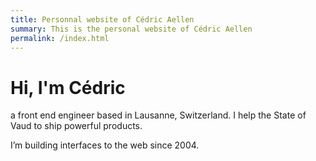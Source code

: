 ```yaml
---
title: Personnal website of Cédric Aellen
summary: This is the personal website of Cédric Aellen
permalink: /index.html
---
```


# Hi, I'm Cédric

<div class="o-prose">

a front end engineer based in Lausanne, Switzerland. I help the State of Vaud to
ship powerful products.

I’m building interfaces to the web since 2004.

</div>
